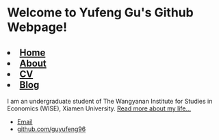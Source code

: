# Welcome to Yufeng Gu's Github Webpage!
<h2>
	        		<li><a href="/">Home</a></li>
		        	<li><a href="/about">About</a></li>
	        		<li><a href="/cv">CV</a></li>
	        		<li><a href="/blog">Blog</a></li>
	    		</h2>

<p>I am an undergraduate student of The Wangyanan Institute for Studies in Economics (WISE), Xiamen University. <a href="/about">Read more about my life...</a></p>

<footer>
	    		<ul>
	        		<li><a href="mailto:guyf96@qq.com">Email</a></li>
	        		<li><a href="https://github.com/guyufeng96">github.com/guyufeng96</a></li>
				</ul>
			</footer>
	
